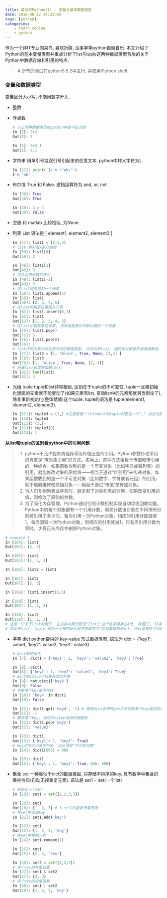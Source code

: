 ```yaml
---
title: 菜鸟学Python(1) - 变量与基本数据类型
date: 2016-08-12 19:23:00
tags: [python]
categories: 
    - learn coding
    - python
---
```


作为一个非IT专业的菜鸟, 喜欢折腾, 没事学学python自娱自乐. 本文介绍了Python的基本变量类型并重点分析了list与tuple这两种数据类型背后的关于Python中数据存储和引用的特点.
<!-- more -->

> \# 所有的测试在python3.5.2中进行, 并使用IPython shell


### 变量和数据类型
变量区分大小写, 不能用数字开头.

- 整数
- 浮点数
    ```python
    # 以上两种数据类型在python中是不区分的
    In [1]: 3+2
    Out[1]: 5

    In [2]: 3+3.1
    Out[2]: 6.1
    ```
- 字符串
    用单引号或双引号引起来的任意文本. python中转义字符为\ .

    ```python
    In [27]: print('I\'m \"ok\"')
    I'm "ok"
    ```
- 布尔值
    True 和 False. 逻辑运算符为 and, or, not

    ```python
    In [38]: True
    Out[38]: True

    In [39]: 3 > 4
    Out[39]: False
    ```

- 空值
    和 matlab 比较相似, 为None.

- 列表 List
    语法是 [ element1, element2, element3 ]

    ```python
    In [47]: list1 = [2,3,4]
    # list 索引是从0开始的
    In [50]: list1[0]
    Out[50]: 2
    
    In [48]: list1[1]
    Out[48]: 3
    # 灵活运用倒数的索引
    In [49]: list1[-2]
    Out[49]: 3
    # 在list尾部追加一个元素
    In [58]: list1.append(5)
    In [60]: list1
    Out[60]: [2, 3, 4, 5]
    # 在list的指定位置插入元素
    In [61]: list1.insert(0,1)
    In [62]: list1
    Out[62]: [1, 2, 3, 4, 5]
    # 在list中删除某些元素, 没有指定索引时默认最后一个元素
    In [75]: list1.pop()
    Out[75]: 5
    In [76]: list1.pop(0)
    Out[76]: 1
    # list中的元素也可以是不同的数据类型, 也可以是list, 因此可以嵌套形成高维数组.
    In [77]: list3 = [1, 'Alice', True, None, [2,4] ]
    In [78]: list3
    Out[78]: [1, 'Alice', True, None, [2, 4]]
    # 测量list长度的函数len()
    In [81]: len(list1)
    Out[81]: 3
    ```
    
- 元组 tuple
    tuple和list非常相似, 区别在于tuple的不可变性. tuple一旦被初始化里面的元素就不能变动了(如果元素有list, 变动list中的元素那就另当别论了), 除非重新初始化(整体赋值)这个tuple. tuple的语法是 tuple(element1, element2, element3).

    ```python
    In [111]: tuple3 = (1,) #注意赋值一个element的tuple时要加一个"," 以区分数学运算中的小括号
    In [112]: tuple3
    Out[112]: (1,)
    In [113]: tuple3[0]
    Out[113]: 1
    ```
    
**从list和tuple的区别看python中的引用问题**
>1. python不允许程序员选择采用传值还是传引用。Python参数传递采用的肯定是“传对象引用”的方式。实际上，这种方式相当于传值和传引用的一种综合。如果函数收到的是一个可变对象（比如字典或者列表）的引用，就能修改对象的原始值——相当于通过“传引用”来传递对象。如果函数收到的是一个不可变对象（比如数字、字符或者元组）的引用，就不能直接修改原始对象——相当于通过“传值'来传递对象。
>2. 当人们复制列表或字典时，就复制了对象列表的引用，如果改变引用的值，则修改了原始的参数。
>3. 为了简化内存管理，Python通过引用计数机制实现自动垃圾回收功能，Python中的每个对象都有一个引用计数，用来计数该对象在不同场所分别被引用了多少次。每当引用一次Python对象，相应的引用计数就增1，每当消毁一次Python对象，则相应的引用就减1，只有当引用计数为零时，才真正从内存中删除Python对象。

```python
# example 1
In [104]: list1
Out[104]: [2, 3]

In [105]: list2
Out[105]: [1, 2, 3]

In [106]: list2 = list1

In [107]: list2
Out[107]: [2, 3]

In [108]: list1.insert(0,1)

In [109]: list1
Out[109]: [1, 2, 3]

In [110]: list2
Out[110]: [1, 2, 3]
# 这是一个关于list的例子. 在内存中我们假设"list1"这个名字存放在A处, 其值[2, 3]存放在B处, "list2"这个名字存放在C处, 其值[1, 2, 3]存放在D处. 开始时 A-->B C-->D, list2 = list1 相当于C-->B, 这时A和C同时指向了B. 当使用.insert操纵A时, 改变了B, 所以在调用C时, C的值发生了变化.
# 相比于list, tuple 因为一旦被初始化就不能改变了(除非重新初始化), 所以没有这个问题.
```
- 字典 dict
python提供的 key-value 形式数据类型, 语法为 dict = {'key1': value1, 'key2': value2, 'key3': value3}. 

    ```python
    # dict的初始化
    In [7]: dict1 = {'key1': 1, 'key2': 'value2', 'key3': True}

    In [8]: dict1
    Out[8]: {'key1': 1, 'key2': 'value2', 'key3': True}
    # dict的value可以是任意的对象
    In [9]: not dict1['key3']
    Out[9]: False
    # 判断某个key是否存在
    In [10]: 'key4' in dict1
    Out[10]: False
    
    In [11]: dict1.get('key4', -1) # 使用dict自带的get方法判断某个key是否存在, 如果存在就返回对应的value, 如果不存在就返回指定的值(这里是 -1)
    Out[11]: -1
    # 删除某个key, 对应的value也同时被删除.
    In [12]: dict1.pop('key2')
    Out[12]: 'value2'

    In [13]: dict1
    Out[13]: {'key1': 1, 'key3': True}
    # key也可以不是字符串, 但必须是"不可变对象"
    In [14]: dict1[666] = 888 

    In [15]: dict1
    Out[15]: {'key1': 1, 'key3': True, 666: 888}
    ```

- 集合 set
一种类似于dict的数据类型, 只存储不排序的key, 具有数学中集合的某些性质(自动无视重复元素). 语法是 set1 = set(一个list) 

    ```python
    # 初始化一个set
    In [19]: set1 = set([1,2,3,3])

    In [20]: set1
    Out[20]: {1, 2, 3} # list中的重复元素无用
    # 在set中添加key
    In [21]: set1.add('key')

    In [22]: set1
    Out[22]: {1, 2, 3, 'key'}
    # 在set中移除元素
    In [24]: set1.remove(1)

    In [25]: set1
    Out[25]: {2, 3, 'key'}

    In [26]: set2 = set([1,2,3])
    # 多个set的并集运算
    In [27]: set1 & set2
    Out[27]: {2, 3}
    # 多个set的交集运算
    In [28]: set1 | set2
    Out[28]: {1, 2, 3, 'key'}
    ```

